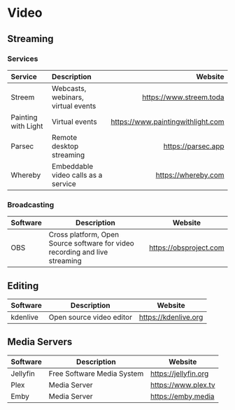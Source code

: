 # Video

## Streaming

### Services

| Service              | Description                         | Website                           |
| :------------------- | :---------------------------------- | --------------------------------: |
| Streem               | Webcasts, webinars, virtual events  | https://www.streem.toda           |
| Painting with  Light | Virtual events                      | https://www.paintingwithlight.com |
| Parsec               | Remote desktop streaming            | https://parsec.app                |
| Whereby              | Embeddable video calls as a service | https://whereby.com               |

### Broadcasting

| Software | Description                                                                 | Website                |
| -------- | --------------------------------------------------------------------------- | ---------------------- |
| OBS      | Cross platform, Open Source software for video recording and live streaming | https://obsproject.com |

## Editing

| Software  | Description              | Website              |
| --------- | ------------------------ | -------------------- |
| kdenlive  | Open source video editor | https://kdenlive.org |

## Media Servers

| Software  | Description                | Website              |
| --------- | -------------------------- | -------------------- |
| Jellyfin  | Free Software Media System | https://jellyfin.org |
| Plex      | Media Server               | https://www.plex.tv  |
| Emby      | Media Server               | https://emby.media   |